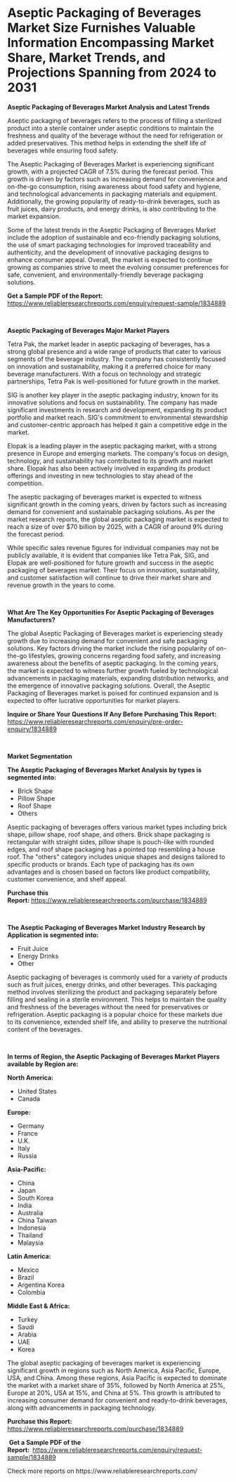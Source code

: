 <p><h1>Aseptic Packaging of Beverages Market Size Furnishes Valuable Information Encompassing Market Share, Market Trends, and Projections Spanning from 2024 to 2031</h1></p><p><strong>Aseptic Packaging of Beverages Market Analysis and Latest Trends</strong></p>
<p><p>Aseptic packaging of beverages refers to the process of filling a sterilized product into a sterile container under aseptic conditions to maintain the freshness and quality of the beverage without the need for refrigeration or added preservatives. This method helps in extending the shelf life of beverages while ensuring food safety.</p><p>The Aseptic Packaging of Beverages Market is experiencing significant growth, with a projected CAGR of 7.5% during the forecast period. This growth is driven by factors such as increasing demand for convenience and on-the-go consumption, rising awareness about food safety and hygiene, and technological advancements in packaging materials and equipment. Additionally, the growing popularity of ready-to-drink beverages, such as fruit juices, dairy products, and energy drinks, is also contributing to the market expansion.</p><p>Some of the latest trends in the Aseptic Packaging of Beverages Market include the adoption of sustainable and eco-friendly packaging solutions, the use of smart packaging technologies for improved traceability and authenticity, and the development of innovative packaging designs to enhance consumer appeal. Overall, the market is expected to continue growing as companies strive to meet the evolving consumer preferences for safe, convenient, and environmentally-friendly beverage packaging solutions.</p></p>
<p><strong>Get a Sample PDF of the Report:&nbsp;</strong> <a href="https://www.reliableresearchreports.com/enquiry/request-sample/1834889">https://www.reliableresearchreports.com/enquiry/request-sample/1834889</a></p>
<p>&nbsp;</p>
<p><strong>Aseptic Packaging of Beverages Major Market Players</strong></p>
<p><p>Tetra Pak, the market leader in aseptic packaging of beverages, has a strong global presence and a wide range of products that cater to various segments of the beverage industry. The company has consistently focused on innovation and sustainability, making it a preferred choice for many beverage manufacturers. With a focus on technology and strategic partnerships, Tetra Pak is well-positioned for future growth in the market.</p><p>SIG is another key player in the aseptic packaging industry, known for its innovative solutions and focus on sustainability. The company has made significant investments in research and development, expanding its product portfolio and market reach. SIG's commitment to environmental stewardship and customer-centric approach has helped it gain a competitive edge in the market.</p><p>Elopak is a leading player in the aseptic packaging market, with a strong presence in Europe and emerging markets. The company's focus on design, technology, and sustainability has contributed to its growth and market share. Elopak has also been actively involved in expanding its product offerings and investing in new technologies to stay ahead of the competition.</p><p>The aseptic packaging of beverages market is expected to witness significant growth in the coming years, driven by factors such as increasing demand for convenient and sustainable packaging solutions. As per the market research reports, the global aseptic packaging market is expected to reach a size of over $70 billion by 2025, with a CAGR of around 9% during the forecast period.</p><p>While specific sales revenue figures for individual companies may not be publicly available, it is evident that companies like Tetra Pak, SIG, and Elopak are well-positioned for future growth and success in the aseptic packaging of beverages market. Their focus on innovation, sustainability, and customer satisfaction will continue to drive their market share and revenue growth in the years to come.</p></p>
<p>&nbsp;</p>
<p><strong>What Are The Key Opportunities For Aseptic Packaging of Beverages Manufacturers?</strong></p>
<p><p>The global Aseptic Packaging of Beverages market is experiencing steady growth due to increasing demand for convenient and safe packaging solutions. Key factors driving the market include the rising popularity of on-the-go lifestyles, growing concerns regarding food safety, and increasing awareness about the benefits of aseptic packaging. In the coming years, the market is expected to witness further growth fueled by technological advancements in packaging materials, expanding distribution networks, and the emergence of innovative packaging solutions. Overall, the Aseptic Packaging of Beverages market is poised for continued expansion and is expected to offer lucrative opportunities for market players.</p></p>
<p><strong>Inquire or Share Your Questions If Any Before Purchasing This Report:</strong> <a href="https://www.reliableresearchreports.com/enquiry/pre-order-enquiry/1834889">https://www.reliableresearchreports.com/enquiry/pre-order-enquiry/1834889</a></p>
<p>&nbsp;</p>
<p><strong>Market Segmentation</strong></p>
<p><strong>The Aseptic Packaging of Beverages Market Analysis by types is segmented into:</strong></p>
<p><ul><li>Brick Shape</li><li>Pillow Shape</li><li>Roof Shape</li><li>Others</li></ul></p>
<p><p>Aseptic packaging of beverages offers various market types including brick shape, pillow shape, roof shape, and others. Brick shape packaging is rectangular with straight sides, pillow shape is pouch-like with rounded edges, and roof shape packaging has a pointed top resembling a house roof. The "others" category includes unique shapes and designs tailored to specific products or brands. Each type of packaging has its own advantages and is chosen based on factors like product compatibility, customer convenience, and shelf appeal.</p></p>
<p><strong>Purchase this Report:&nbsp;</strong><a href="https://www.reliableresearchreports.com/purchase/1834889">https://www.reliableresearchreports.com/purchase/1834889</a></p>
<p>&nbsp;</p>
<p><strong>The Aseptic Packaging of Beverages Market Industry Research by Application is segmented into:</strong></p>
<p><ul><li>Fruit Juice</li><li>Energy Drinks</li><li>Other</li></ul></p>
<p><p>Aseptic packaging of beverages is commonly used for a variety of products such as fruit juices, energy drinks, and other beverages. This packaging method involves sterilizing the product and packaging separately before filling and sealing in a sterile environment. This helps to maintain the quality and freshness of the beverages without the need for preservatives or refrigeration. Aseptic packaging is a popular choice for these markets due to its convenience, extended shelf life, and ability to preserve the nutritional content of the beverages.</p></p>
<p>&nbsp;</p>
<p><strong>In terms of Region, the Aseptic Packaging of Beverages Market Players available by Region are:</strong></p>
<p>
    <p> <strong> North America: </strong>
        <ul>
            <li>United States</li>
            <li>Canada</li>
        </ul>
        </p> 
    <p> <strong> Europe: </strong>
        <ul>
            <li>Germany</li>
            <li>France</li>
            <li>U.K.</li>
            <li>Italy</li>
            <li>Russia</li>
        </ul>
        </p> 
    <p> <strong> Asia-Pacific: </strong>
        <ul>
            <li>China</li>
            <li>Japan</li>
            <li>South Korea</li>
            <li>India</li>
            <li>Australia</li>
            <li>China Taiwan</li>
            <li>Indonesia</li>
            <li>Thailand</li>
            <li>Malaysia</li>
        </ul>
        </p> 
    <p> <strong> Latin America: </strong>
        <ul>
            <li>Mexico</li>
            <li>Brazil</li>
            <li>Argentina Korea</li>
            <li>Colombia</li>
        </ul>
        </p> 
    <p> <strong> Middle East & Africa: </strong>
        <ul>
            <li>Turkey</li>
            <li>Saudi</li>
            <li>Arabia</li>
            <li>UAE</li>
            <li>Korea</li>
        </ul>
    </p>
    </p>
<p><p>The global aseptic packaging of beverages market is experiencing significant growth in regions such as North America, Asia Pacific, Europe, USA, and China. Among these regions, Asia Pacific is expected to dominate the market with a market share of 35%, followed by North America at 25%, Europe at 20%, USA at 15%, and China at 5%. This growth is attributed to increasing consumer demand for convenient and ready-to-drink beverages, along with advancements in packaging technology.</p></p>
<p><strong>Purchase this Report: </strong><a href="https://www.reliableresearchreports.com/purchase/1834889">https://www.reliableresearchreports.com/purchase/1834889</a></p>
<p>&nbsp;<strong>Get a Sample PDF of the Report:&nbsp;&nbsp;</strong><a href="https://www.reliableresearchreports.com/enquiry/request-sample/1834889">https://www.reliableresearchreports.com/enquiry/request-sample/1834889</a></p>
<p><strong></strong></p>
<p>Check more reports on https://www.reliableresearchreports.com/</p>